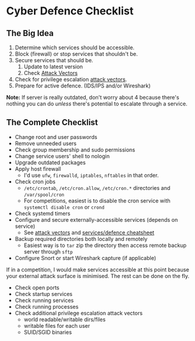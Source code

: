 # Cyber Defence Checklist
## The Big Idea
1. Determine which services should be accessible.
2. Block (firewall) or stop services that shouldn't be.
3. Secure services that should be.
    1. Update to latest version
    2. Check [Attack Vectors](Attack%20Vectors.md)
4. Check for privilege escalation [attack vectors](Attack%20Vectors.md).
5. Prepare for active defence. (IDS/IPS and/or Wireshark)

**Note:** If server is really outdated, don't worry about 4 because there's nothing you can do *unless* there's potential to escalate through a service.

## The Complete Checklist
- Change root and user passwords
- Remove unneeded users
- Check group membership and sudo permissions
- Change service users' shell to nologin
- Upgrade outdated packages
- Apply host firewall
  - I'd use `ufw`, `firewalld`, `iptables`, `nftables` in that order.
- Check cron jobs
  - `/etc/crontab`, `/etc/cron.allow`, `/etc/cron.*` directories and `/var/spool/cron`
  - For competitions, easiest is to disable the cron service with `systemctl disable cron` or `crond`
- Check systemd timers
- Configure and secure externally-accessible services (depends on service)
  - See [attack vectors](Attack%20Vectors.md) and [services/defence cheatsheet](Linux%20Services%20and%20Defence%20Cheat%20Sheet.pdf)
- Backup required directories both locally and remotely
  - Easiest way is to `tar` zip the directory then access remote backup server through `sftp`
- Configure Snort or start Wireshark capture (if applicable)

If in a competition, I would make services accessible at this point because your external attack surface is minimised. The rest can be done on the fly.
- Check open ports
- Check startup services
- Check running services
- Check running processes
- Check additional privilege escalation attack vectors
  - world readable/writable dirs/files
  - writable files for each user
  - SUID/SGID binaries
